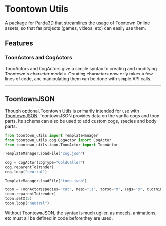 # Toontown Utils
A package for Panda3D that streamlines the usage of Toontown Online assets, so that fan projects (games, videos, etc)
can easily use them.
## Features
### ToonActors and CogActors
ToonActors and CogActors give a simple syntax to creating and modifying Toontown's character models. Creating characters
now only takes a few lines of code, and manipulating them can be done with simple API calls.

---
## ToontownJSON
Though optional, Toontown Utils is primarily intended for use with
[ToontownJSON](https://github.com/demiurgeQuantified/ToontownJSON). ToontownJSON provides data on the vanilla cogs and
toon parts. Its schema can also be used to add custom cogs, species and body parts.
```python
from toontown_utils import TemplateManager
from toontown_utils.cog.CogActor import CogActor
from toontown_utils.toon.ToonActor import ToonActor

TemplateManager.loadFile("cog.json")

cog = CogActor(cogType="ColdCaller")
cog.reparentTo(render)
cog.loop("neutral")

TemplateManager.loadFile("toon.json")

toon = ToonActor(species="cat", head="ls", torso="m", legs="s", clothingType="skirt", eyelashes=True)
toon.reparentTo(render)
toon.setX(5)
toon.loop("neutral")
```
Without ToontownJSON, the syntax is much uglier, as models, animations, etc must all be defined in code before they are
used.
